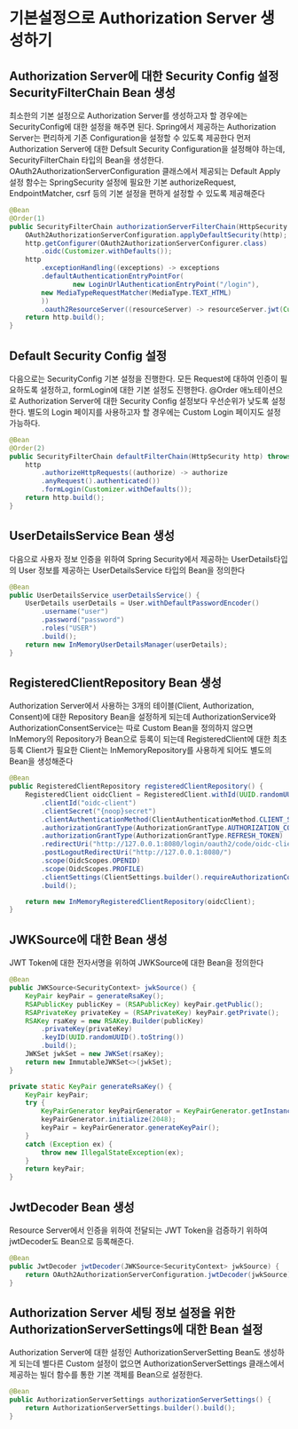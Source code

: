 # 기본설정으로 Authorization Server 생성하기

## Authorization Server에 대한 Security Config 설정 SecurityFilterChain Bean 생성
최소한의 기본 설정으로 Authorization Server를 생성하고자 할 경우에는 SecurityConfig에 대한 설정을 해주면 된다. Spring에서 제공하는 Authorization Server는 편리하게 기존 Configuration을 설정할 수 있도록 제공한다
먼저 Authorization Server에 대한 Defsult Security Configuration을 설정해야 하는데, SecurityFilterChain 타입의 Bean을 생성한다.
OAuth2AuthorizationServerConfiguration 클래스에서 제공되는 Default Apply 설정 함수는 SpringSecurity 설정에 필요한 기본 authorizeRequest, EndpointMatcher, csrf 등의 기본 설정을 편하게 설정할 수 있도록 제공해준다

```java
@Bean
@Order(1)
public SecurityFilterChain authorizationServerFilterChain(HttpSecurity http) throws Exception {
    OAuth2AuthorizationServerConfiguration.applyDefaultSecurity(http);
    http.getConfigurer(OAuth2AuthorizationServerConfigurer.class)
        .oidc(Customizer.withDefaults());
    http
        .exceptionHandling((exceptions) -> exceptions
        .defaultAuthenticationEntryPointFor(
                new LoginUrlAuthenticationEntryPoint("/login"),
        new MediaTypeRequestMatcher(MediaType.TEXT_HTML)
        ))
        .oauth2ResourceServer((resourceServer) -> resourceServer.jwt(Customizer.withDefaults()));
    return http.build();
}
```

## Default Security Config 설정
다음으로는 SecurityConfig 기본 설정을 진행한다. 모든 Request에 대하여 인증이 필요하도록 설정하고, formLogin에 대한 기본 설정도 진행한다. @Order 애노테이션으로 Authorization Server에 대한 Security Config 설정보다 우선순위가 낮도록 설정한다. 별도의 Login 페이지를 사용하고자 할 경우에는 Custom Login 페이지도 설정 가능하다.
```java
@Bean
@Order(2)
public SecurityFilterChain defaultFilterChain(HttpSecurity http) throws Exception {
    http
        .authorizeHttpRequests((authorize) -> authorize
        .anyRequest().authenticated())
        .formLogin(Customizer.withDefaults());
    return http.build();
}
```

## UserDetailsService Bean 생성
다음으로 사용자 정보 인증을 위하여 Spring Security에서 제공하는 UserDetails타입의 User 정보를 제공하는 UserDetailsService 타입의 Bean을 정의한다
```java
@Bean 
public UserDetailsService userDetailsService() {
    UserDetails userDetails = User.withDefaultPasswordEncoder()
        .username("user")
        .password("password")
        .roles("USER")
        .build();
    return new InMemoryUserDetailsManager(userDetails);
}
```

## RegisteredClientRepository Bean 생성
Authorization Server에서 사용하는 3개의 테이블(Client, Authorization, Consent)에 대한 Repository Bean을 설정하게 되는데 AuthorizationService와 AuthorizationConsentService는 따로 Custom Bean을 정의하지 않으면 InMemory의 Repository가 Bean으로 등록이 되는데 RegisteredClient에 대한 최초 등록 Client가 필요한 Client는 InMemoryRepository를 사용하게 되어도 별도의 Bean을 생성해준다
```java
@Bean 
public RegisteredClientRepository registeredClientRepository() {
    RegisteredClient oidcClient = RegisteredClient.withId(UUID.randomUUID().toString())
        .clientId("oidc-client")
        .clientSecret("{noop}secret")
        .clientAuthenticationMethod(ClientAuthenticationMethod.CLIENT_SECRET_BASIC)
        .authorizationGrantType(AuthorizationGrantType.AUTHORIZATION_CODE)
        .authorizationGrantType(AuthorizationGrantType.REFRESH_TOKEN)
        .redirectUri("http://127.0.0.1:8080/login/oauth2/code/oidc-client")
        .postLogoutRedirectUri("http://127.0.0.1:8080/")
        .scope(OidcScopes.OPENID)
        .scope(OidcScopes.PROFILE)
        .clientSettings(ClientSettings.builder().requireAuthorizationConsent(true).build())
        .build();

    return new InMemoryRegisteredClientRepository(oidcClient);
}
```

## JWKSource에 대한 Bean 생성
JWT Token에 대한 전자서명을 위하여 JWKSource에 대한 Bean을 정의한다
```java
@Bean 
public JWKSource<SecurityContext> jwkSource() {
    KeyPair keyPair = generateRsaKey();
    RSAPublicKey publicKey = (RSAPublicKey) keyPair.getPublic();
    RSAPrivateKey privateKey = (RSAPrivateKey) keyPair.getPrivate();
    RSAKey rsaKey = new RSAKey.Builder(publicKey)
        .privateKey(privateKey)
        .keyID(UUID.randomUUID().toString())
        .build();
    JWKSet jwkSet = new JWKSet(rsaKey);
    return new ImmutableJWKSet<>(jwkSet);
}

private static KeyPair generateRsaKey() { 
    KeyPair keyPair;
    try {
        KeyPairGenerator keyPairGenerator = KeyPairGenerator.getInstance("RSA");
        keyPairGenerator.initialize(2048);
        keyPair = keyPairGenerator.generateKeyPair();
    }
    catch (Exception ex) {
        throw new IllegalStateException(ex);
    }
    return keyPair;
}
```

## JwtDecoder Bean 생성
Resource Server에서 인증을 위하여 전달되는 JWT Token을 검증하기 위하여 jwtDecoder도 Bean으로 등록해준다.
```java
@Bean 
public JwtDecoder jwtDecoder(JWKSource<SecurityContext> jwkSource) {
    return OAuth2AuthorizationServerConfiguration.jwtDecoder(jwkSource);
}
```

## Authorization Server 세팅 정보 설정을 위한 AuthorizationServerSettings에 대한 Bean 설정
Authorization Server에 대한 설정인 AuthorizationServerSetting Bean도 생성하게 되는데 별다른 Custom 설정이 없으면 AuthorizationServerSettings 클래스에서 제공하는 빌더 함수를 통한 기본 객체를 Bean으로 설정한다.
```java
@Bean 
public AuthorizationServerSettings authorizationServerSettings() {
    return AuthorizationServerSettings.builder().build();
}
```
